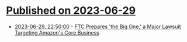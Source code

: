 # [Published on 2023-06-29](index.md)

* [2023-06-29, 22:50:00](https://yro.slashdot.org/story/23/06/29/2045243/ftc-prepares-the-big-one-a-major-lawsuit-targeting-amazons-core-business?utm_source=rss1.0mainlinkanon&utm_medium=feed) - [FTC Prepares 'the Big One,' a Major Lawsuit Targeting Amazon's Core Business](https://yro.slashdot.org/story/23/06/29/2045243/ftc-prepares-the-big-one-a-major-lawsuit-targeting-amazons-core-business?utm_source=rss1.0mainlinkanon&utm_medium=feed)
